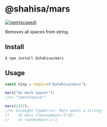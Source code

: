 # @shahisa/mars

[![npm(scoped)](https://img.shields.io/badge/npm-v1.0.0-green.svg)](https://github.com/shahisa/mars)

Removes all spaces from string.

## Install

```
$ npm install @shahisa/mars
```

## Usage



```js
const tiny = require("@shahisa/mars");

mars("So much space!");
//=> "Somuchspace!"

mars(1337);
//=> Uncaught TypeError: Mars wants a string!
//    at mars (<anonymous>:2:41)
//    at <anonymous>:1:1
```
